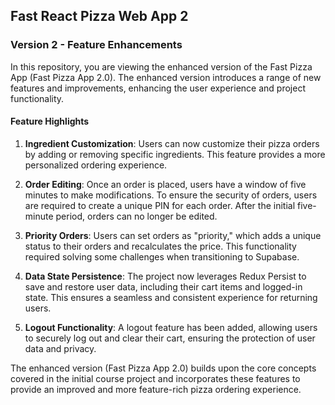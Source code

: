 ## Fast React Pizza Web App 2

### Version 2 - Feature Enhancements

In this repository, you are viewing the enhanced version of the Fast Pizza App (Fast Pizza App 2.0). The enhanced version introduces a range of new features and improvements, enhancing the user experience and project functionality.

#### Feature Highlights

1. **Ingredient Customization**: Users can now customize their pizza orders by adding or removing specific ingredients. This feature provides a more personalized ordering experience.

2. **Order Editing**: Once an order is placed, users have a window of five minutes to make modifications. To ensure the security of orders, users are required to create a unique PIN for each order. After the initial five-minute period, orders can no longer be edited.

3. **Priority Orders**: Users can set orders as "priority," which adds a unique status to their orders and recalculates the price. This functionality required solving some challenges when transitioning to Supabase.

4. **Data State Persistence**: The project now leverages Redux Persist to save and restore user data, including their cart items and logged-in state. This ensures a seamless and consistent experience for returning users.

5. **Logout Functionality**: A logout feature has been added, allowing users to securely log out and clear their cart, ensuring the protection of user data and privacy.

The enhanced version (Fast Pizza App 2.0) builds upon the core concepts covered in the initial course project and incorporates these features to provide an improved and more feature-rich pizza ordering experience.

